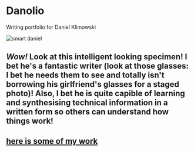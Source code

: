 # Danolio
Writing portfolio for Daniel Klimowski

![smart daniel](https://cdn.discordapp.com/attachments/552500104678998016/1116142368790413312/IMG_1538.jpg)
## **_Wow!_** Look at this intelligent looking specimen! I bet he's a fantastic writer (look at those glasses: I bet he needs them to see and totally isn't borrowing his girlfriend's glasses for a staged photo)! Also, I bet he is quite capible of learning and synthesising technical information in a written form so others can understand how things work! 
## [here is some of my work](https://docs.google.com/document/d/1y4O0LvtCbsk2u_1vM8VoYdOfvnV3x_HC48LxOuUnD_Y/edit?usp=sharing)
